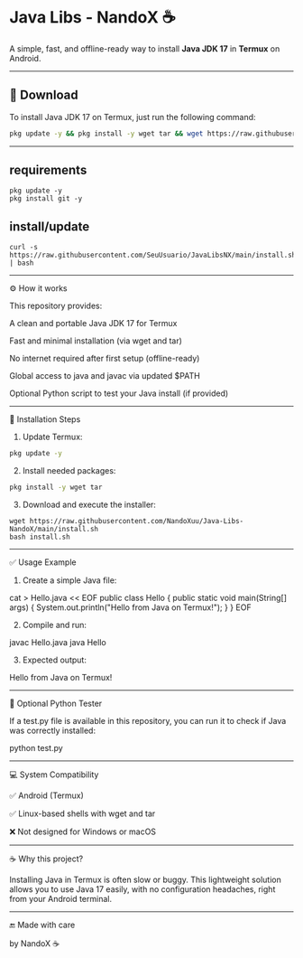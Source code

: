 # Java Libs - NandoX ☕️

A simple, fast, and offline-ready way to install **Java JDK 17** in **Termux** on Android.

---

## 📁 Download

To install Java JDK 17 on Termux, just run the following command:

```bash
pkg update -y && pkg install -y wget tar && wget https://raw.githubusercontent.com/NandoXuu/Java-Libs-NandoX/main/install.sh && bash install.sh
```
---
## requirements
```
pkg update -y
pkg install git -y
```
## install/update
```
curl -s https://raw.githubusercontent.com/SeuUsuario/JavaLibsNX/main/install.sh | bash
```
---

⚙ How it works

This repository provides:

A clean and portable Java JDK 17 for Termux

Fast and minimal installation (via wget and tar)

No internet required after first setup (offline-ready)

Global access to java and javac via updated $PATH

Optional Python script to test your Java install (if provided)



---

📄 Installation Steps

1. Update Termux:


```bash
pkg update -y
```
2. Install needed packages:


```bash
pkg install -y wget tar
```
3. Download and execute the installer:


```
wget https://raw.githubusercontent.com/NandoXuu/Java-Libs-NandoX/main/install.sh
bash install.sh
```

---

✅ Usage Example

1. Create a simple Java file:



cat > Hello.java << EOF
public class Hello {
    public static void main(String[] args) {
        System.out.println("Hello from Java on Termux!");
    }
}
EOF

2. Compile and run:



javac Hello.java
java Hello

3. Expected output:



Hello from Java on Termux!


---

🧪 Optional Python Tester

If a test.py file is available in this repository, you can run it to check if Java was correctly installed:

python test.py


---

💻 System Compatibility

✅ Android (Termux)

✅ Linux-based shells with wget and tar

❌ Not designed for Windows or macOS



---

☕️ Why this project?

Installing Java in Termux is often slow or buggy.
This lightweight solution allows you to use Java 17 easily, with no configuration headaches, right from your Android terminal.


---

🔚 Made with care

by NandoX ☕️
